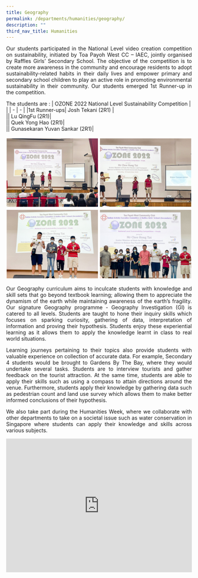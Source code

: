 ```yaml
---
title: Geography
permalink: /departments/humanities/geography/
description: ""
third_nav_title: Humanities
---
```

<style>
.google-slides-container{ position: relative; width: 100%; padding-top: 72%; overflow: hidden; } .google-slides-container iframe{ position: absolute; top: 0; left: 0; width: 100%; height: 100%; }
</style>



<p style="text-align:justify">Our students participated in the National Level video creation competition on sustainability, initiated by Toa Payoh West CC – IAEC, jointly organised by Raffles Girls’ Secondary School. The objective of the competition is  to create more awareness in the community and encourage residents to adopt sustainability-related habits in their daily lives and empower primary and secondary school children to play an active role in promoting environmental sustainability in their community. Our students emerged 1st Runner-up in the competition. </p>

The students are : 
| OZONE 2022 National Level Sustainability Competition |  |
| - | - |
|1st Runner-ups|  Josh Tekani (2R1)  |   
|| Lu QingFu (2R1)|  
|| Quek Yong Hao (2R1)|  
|| Gunasekaran Yuvan Sankar (2R1)|  


![](/images/Departments/hum-geog-video-01.jpg)

<p style="text-align:justify">Our Geography curriculum aims to inculcate students with knowledge and skill sets that go beyond textbook learning; allowing them to appreciate the dynamism of the earth while maintaining awareness of the earth’s fragility. Our signature Geography programme - Geography Investigation (GI) is catered to all levels. Students are taught to hone their inquiry skills which focuses on sparking curiosity, gathering of data, interpretation of information and proving their hypothesis. Students enjoy these experiential learning as it allows them to apply the knowledge learnt in class to real world situations. </p>

<p style="text-align:justify">Learning journeys pertaining to their topics also provide students with valuable experience on collection of accurate data. For example, Secondary 4 students would be brought to Gardens By The Bay, where they would undertake several tasks. Students are to interview tourists and gather feedback on the tourist attraction. At the same time, students are able to apply their skills such as using a compass to attain directions around the venue. Furthermore, students apply their knowledge by gathering data such as pedestrian count and land use survey which allows them to make better informed conclusions of their hypothesis.</p>

<p style="text-align:justify">We also take part during the Humanities Week, where we collaborate with other departments to take on a societal issue such as water conservation in Singapore where students can apply their knowledge and skills across various subjects. </p>

<div class="google-slides-container">
<iframe allowfullscreen="true" height="589" width="840" frameborder="0" src="https://docs.google.com/presentation/d/e/2PACX-1vTzoTyZ8LsUwTO1FMuuJODMDB3T1y_2Y5jszpgDMk8vvBVluXAAMo0gK2JXOJgVKRJKtiNLbQ_URZAp/embed?start=false&amp;loop=true&amp;delayms=3000"></iframe></div>